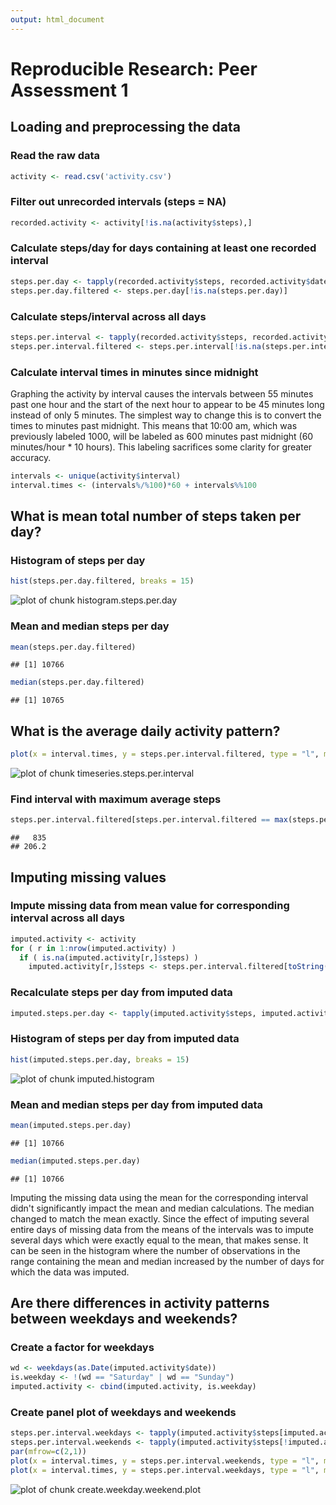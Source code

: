 ```yaml
---
output: html_document
---
```

# Reproducible Research: Peer Assessment 1


## Loading and preprocessing the data
### Read the raw data

```r
activity <- read.csv('activity.csv')
```
### Filter out unrecorded intervals (steps = NA)

```r
recorded.activity <- activity[!is.na(activity$steps),]
```
### Calculate steps/day for days containing at least one recorded interval

```r
steps.per.day <- tapply(recorded.activity$steps, recorded.activity$date, sum)
steps.per.day.filtered <- steps.per.day[!is.na(steps.per.day)]
```
### Calculate steps/interval across all days

```r
steps.per.interval <- tapply(recorded.activity$steps, recorded.activity$interval, mean)
steps.per.interval.filtered <- steps.per.interval[!is.na(steps.per.interval)]
```
### Calculate interval times in minutes since midnight

Graphing the activity by interval causes the intervals between 55 minutes past one hour
and the start of the next hour to appear to be 45 minutes long instead of only 5 minutes.
The simplest way to change this is to convert the times to minutes past midnight.  This
means that 10:00 am, which was previously labeled 1000, will be labeled as 600 minutes
past midnight (60 minutes/hour * 10 hours).  This labeling sacrifices some clarity for
greater accuracy.

```r
intervals <- unique(activity$interval)
interval.times <- (intervals%/%100)*60 + intervals%%100
```


## What is mean total number of steps taken per day?
### Histogram of steps per day

```r
hist(steps.per.day.filtered, breaks = 15)
```

![plot of chunk histogram.steps.per.day](figure/histogram.steps.per.day.png) 
### Mean and median steps per day

```r
mean(steps.per.day.filtered)
```

```
## [1] 10766
```

```r
median(steps.per.day.filtered)
```

```
## [1] 10765
```



## What is the average daily activity pattern?

```r
plot(x = interval.times, y = steps.per.interval.filtered, type = "l", main = "Mean steps per interval", xlab = "Minute from midnight", ylab = "Steps")
```

![plot of chunk timeseries.steps.per.interval](figure/timeseries.steps.per.interval.png) 
### Find interval with maximum average steps

```r
steps.per.interval.filtered[steps.per.interval.filtered == max(steps.per.interval.filtered)]
```

```
##   835 
## 206.2
```

## Imputing missing values
### Impute missing data from mean value for corresponding interval across all days

```r
imputed.activity <- activity
for ( r in 1:nrow(imputed.activity) )
  if ( is.na(imputed.activity[r,]$steps) )
    imputed.activity[r,]$steps <- steps.per.interval.filtered[toString(imputed.activity[r,]$interval)]
```
### Recalculate steps per day from imputed data

```r
imputed.steps.per.day <- tapply(imputed.activity$steps, imputed.activity$date, sum)
```
### Histogram of steps per day from imputed data

```r
hist(imputed.steps.per.day, breaks = 15)
```

![plot of chunk imputed.histogram](figure/imputed.histogram.png) 
### Mean and median steps per day from imputed data

```r
mean(imputed.steps.per.day)
```

```
## [1] 10766
```

```r
median(imputed.steps.per.day)
```

```
## [1] 10766
```

Imputing the missing data using the mean for the corresponding interval didn't significantly impact the mean and median calculations.  The median changed to match the mean exactly.  Since the effect of imputing several entire days of missing data from the means of the intervals was to impute several days which were exactly equal to the mean, that makes sense.  It can be seen in the histogram where the number of observations in the range containing the mean and median increased by the number of days for which the data was imputed.

## Are there differences in activity patterns between weekdays and weekends?
### Create a factor for weekdays

```r
wd <- weekdays(as.Date(imputed.activity$date))
is.weekday <- !(wd == "Saturday" | wd == "Sunday")
imputed.activity <- cbind(imputed.activity, is.weekday)
```

### Create panel plot of weekdays and weekends

```r
steps.per.interval.weekdays <- tapply(imputed.activity$steps[imputed.activity$is.weekday], imputed.activity$interval[imputed.activity$is.weekday], mean)
steps.per.interval.weekends <- tapply(imputed.activity$steps[!imputed.activity$is.weekday], imputed.activity$interval[!imputed.activity$is.weekday], mean)
par(mfrow=c(2,1))
plot(x = interval.times, y = steps.per.interval.weekends, type = "l", main = "weekend", ylab = "Number of steps", xlab = "")
plot(x = interval.times, y = steps.per.interval.weekdays, type = "l", main = "weekday", ylab = "Number of steps", xlab = "")
```

![plot of chunk create.weekday.weekend.plot](figure/create.weekday.weekend.plot.png) 

